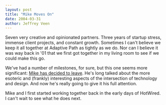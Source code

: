 ```yaml
--- 
layout: post
title: "Mike Moves On"
date: 2004-03-31
author: Jeffrey Veen
---
```

Seven very creative and opinionated partners. Three years of startup stress, immense client projects, and constant growth. Sometimes I can't believe we keep it all together at Adaptive Path as tightly as we do. Nor can I believe it was way back in '01 that we first got together in my living room to see if we could make this go.

We've had a number of milestones, for sure, but this one seems more significant: <a href="http://www.adaptivepath.com/team/news/2004_03.php#000314">Mike has decided to leave</a>. He's long talked about the more esoteric and (frankly) interesting aspects of the intersection of technology and design. And now he's really going to give it his full attention. 

Mike and I first started working together back in the early days of HotWired. I can't wait to see what he does next.
&#8203;